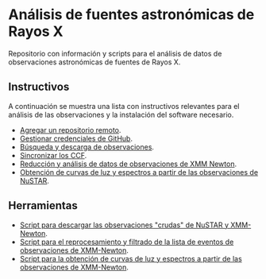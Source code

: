# Análisis de fuentes astronómicas de Rayos X

Repositorio con información y scripts para el análisis de datos de observaciones astronómicas de fuentes de Rayos X.

## Instructivos 

A continuación se muestra una lista con instructivos relevantes para el análisis de las observaciones y la instalación del software necesario.

- [Agregar un repositorio remoto](instructivos/add_remote.md).
- [Gestionar credenciales de GitHub](instructivos/git_credentials.md).
- [Búsqueda y descarga de observaciones](instructivos/observaciones.md).
- [Sincronizar los CCF](instructivos/sincronizar_ccf.md).
- [Reducción y análisis de datos de observaciones de XMM Newton](instructivos/reduccion_y_productos.md).
- [Obtención de curvas de luz y espectros a partir de las observaciones de NuSTAR](instructivos/analisis_nustar.md).

## Herramientas

- [Script para descargar las observaciones "crudas" de NuSTAR y XMM-Newton](tools/download_obs.sh).
- [Script para el reprocesamiento y filtrado de la lista de eventos de observaciones de XMM-Newton](tools/xmmpipeline.sh).
- [Script para la obtención de curvas de luz y espectros a partir de las observaciones de XMM-Newton](tools/xmmproducts.sh).